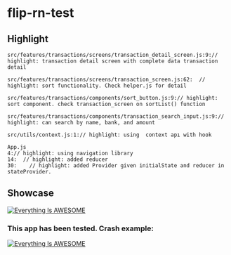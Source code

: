 # flip-rn-test

## Highlight
```
src/features/transactions/screens/transaction_detail_screen.js:9:// highlight: transaction detail screen with complete data transaction detail

src/features/transactions/screens/transaction_screen.js:62:  // highlight: sort functionality. Check helper.js for detail

src/features/transactions/components/sort_button.js:9:// highlight: sort component. check transaction_screen on sortList() function 

src/features/transactions/components/transaction_search_input.js:9:// highlight: can search by name, bank, and amount 

src/utils/context.js:1:// highlight: using  context apı with hook

App.js 
4:// highlight: using navigation library
14:  // highlight: added reducer 
30:    // highlight: added Provider given initialState and reducer in stateProvider.
```

## Showcase
[![Everything Is AWESOME](https://img.youtube.com/vi/XVhiX_rCE88/0.jpg)](https://www.youtube.com/watch?v=XVhiX_rCE88 "flip-rn-test")

### This app has been tested. Crash example:
[![Everything Is AWESOME](https://img.youtube.com/vi/NjvRKo795zw/0.jpg)](https://www.youtube.com/watch?v=NjvRKo795zw "flip-rn-test [crash]")